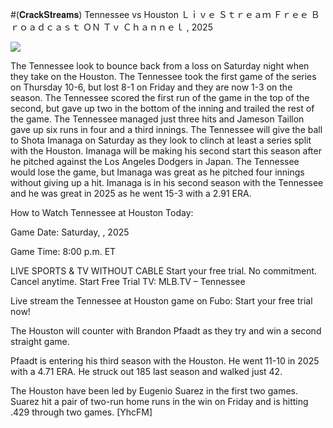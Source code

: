 #(𝐂𝐫𝐚𝐜𝐤𝐒𝐭𝐫𝐞𝐚𝐦𝐬) Tennessee vs Houston Ｌｉｖｅ Ｓｔｒｅａｍ Ｆｒｅｅ Ｂｒｏａｄｃａｓｔ ＯＮ Ｔｖ Ｃｈａｎｎｅｌ , 2025  
  
  
[![](https://i.imgur.com/qSNzIqt.png)](https://movie.rssnews.media/prolint.php)  
  
The Tennessee look to bounce back from a loss on Saturday night when they take on the Houston. The Tennessee took the first game of the series on Thursday 10-6, but lost 8-1 on Friday and they are now 1-3 on the season. The Tennessee scored the first run of the game in the top of the second, but gave up two in the bottom of the inning and trailed the rest of the game. The Tennessee managed just three hits and Jameson Taillon gave up six runs in four and a third innings. The Tennessee will give the ball to Shota Imanaga on Saturday as they look to clinch at least a series split with the Houston. Imanaga will be making his second start this season after he pitched against the Los Angeles Dodgers in Japan. The Tennessee would lose the game, but Imanaga was great as he pitched four innings without giving up a hit. Imanaga is in his second season with the Tennessee and he was great in 2025 as he went 15-3 with a 2.91 ERA.

How to Watch Tennessee at Houston Today:

Game Date: Saturday, , 2025

Game Time: 8:00 p.m. ET

LIVE SPORTS & TV WITHOUT CABLE
Start your free trial. No commitment. Cancel anytime.
Start Free Trial
TV: MLB.TV – Tennessee

Live stream the Tennessee at Houston game on Fubo: Start your free trial now!

The Houston will counter with Brandon Pfaadt as they try and win a second straight game.

Pfaadt is entering his third season with the Houston. He went 11-10 in 2025 with a 4.71 ERA. He struck out 185 last season and walked just 42.

The Houston have been led by Eugenio Suarez in the first two games. Suarez hit a pair of two-run home runs in the win on Friday and is hitting .429 through two games. [YhcFM]